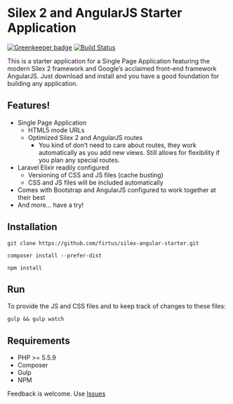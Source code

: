 # Silex 2 and AngularJS Starter Application

[![Greenkeeper badge](https://badges.greenkeeper.io/fortis/silex-angular-starter.svg)](https://greenkeeper.io/)
[![Build Status](https://travis-ci.org/fortis/silex-angular-starter.svg?branch=master)](https://travis-ci.org/fortis/silex-angular-starter)

This is a starter application for a Single Page Application featuring the modern Silex 2 framework and Google’s acclaimed front-end framework AngularJS. Just download and install and you have a good foundation for building any application.

## Features!

- Single Page Application
  - HTML5 mode URLs
  - Optimized Silex 2 and AngularJS routes
    - You kind of don’t need to care about routes, they work automatically as you add new views. Still allows for flexibility if you plan any special routes.
- Laravel Elixir readily configured
  - Versioning of CSS and JS files (cache busting)
  - CSS and JS files will be included automatically
- Comes with Bootstrap and AngularJS configured to work together at their best
- And more... have a try!

## Installation
```
git clone https://github.com/firtus/silex-angular-starter.git
```
```
composer install --prefer-dist
```
```
npm install
```

## Run

To provide the JS and CSS files and to keep track of changes to these files:
```
gulp && gulp watch
```

## Requirements

- PHP >= 5.5.9
- Composer
- Gulp
- NPM

Feedback is welcome. Use [Issues](https://github.com/fortis/silex-angular-starter/issues)
